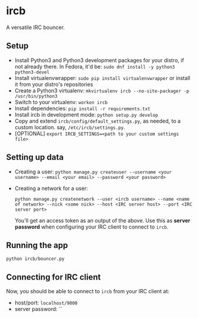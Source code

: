 # ircb

A versatile IRC bouncer.


## Setup
- Install Python3 and Python3 development packages for your distro, if not already there.
  In Fedora, it'd be: ``sudo dnf install -y python3 python3-devel``
- Install virtualenvwrapper: ``sudo pip install virtualenvwrapper`` or install
  it from your distro's repositories
- Create a Python3 virtualenv: ``mkvirtualenv ircb --no-site-packager -p /usr/bin/python3``
- Switch to your virtualenv: ``workon ircb``
- Install dependencies: ``pip install -r requirements.txt``
- Install ircb in development mode: ``python setup.py develop``
- Copy and extend ``ircb/config/default_settings.py``, as needed, to a custom
  location. say, ``/etc/ircb/settings.py``.
- [OPTIONAL] ``export IRCB_SETTINGS=<path to your custom settings file>``

## Setting up data
- Creating a user: ``python manage.py createuser --username <your username> --email <your email> --password <your password>``
- Creating a network for a user:

  ```
  python manage.py createnetwork --user <ircb username> --name <name of network> --nick <some nick> --host <IRC server host> --port <IRC server port>
  ```
  You'll get an access token as an output of the above. Use this as
  **server password** when configuring your IRC client to connect to ``ircb``.

## Running the app

```
python ircb/bouncer.py
```

## Connecting for IRC client

Now, you should be able to connect to ``ircb`` from your IRC client at:
- host/port: ``localhost/9000``
- server password: <your network access token>``
